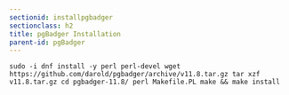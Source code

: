 ```yaml
---
sectionid: installpgbadger
sectionclass: h2
title: pgBadger Installation
parent-id: pgBadger
---
```



`sudo -i
dnf install -y perl perl-devel
wget https://github.com/darold/pgbadger/archive/v11.8.tar.gz
tar xzf v11.8.tar.gz
cd pgbadger-11.8/
perl Makefile.PL
make && make install`